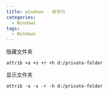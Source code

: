 ```yaml
---
title: windows - 命令行
categories:
  - Windows
tags:
  - Windows
---
```


隐藏文件夹
```
attrib +a +s +r +h d:/private-folder
```

显示文件夹
```
attrib -a -s -r -h d:/private-folder
```
